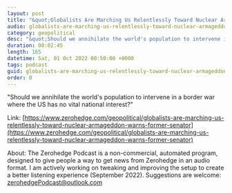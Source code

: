 ```yaml
---
layout: post
title: "&quot;Globalists Are Marching Us Relentlessly Toward Nuclear Armageddon,&quot; Warns Former Senator"
audio: globalists-are-marching-us-relentlessly-toward-nuclear-armageddon-warns-former-senator-0
category: geopolitical
desc: "&quot;Should we annihilate the world's population to intervene in a border war where the US has no vital national interest?&quot;"
duration: 00:02:45
length: 165
datetime: Sat, 01 Oct 2022 00:50:00 +0000
tags: podcast
guid: globalists-are-marching-us-relentlessly-toward-nuclear-armageddon-warns-former-senator-0
order: 0
---
```

&quot;Should we annihilate the world's population to intervene in a border war where the US has no vital national interest?&quot;

Link: [https://www.zerohedge.com/geopolitical/globalists-are-marching-us-relentlessly-toward-nuclear-armageddon-warns-former-senator](https://www.zerohedge.com/geopolitical/globalists-are-marching-us-relentlessly-toward-nuclear-armageddon-warns-former-senator)

About: The Zerohedge Podcast is a non-commercial, automated program, designed to give people a way to get news from Zerohedge in an audio format.  I am actively working on tweaking and improving the setup to create a better listening experience (September 2022).  Suggestions are welcome: [zerohedgePodcast@outlook.com](mailto:zerohedgePodcast@outlook.com)